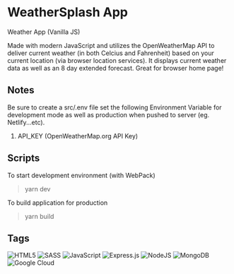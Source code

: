 # WeatherSplash App

Weather App (Vanilla JS)

Made with modern JavaScript and utilizes the OpenWeatherMap API to deliver current weather (in both Celcius and Fahrenheit) based on your current location (via browser location services). It displays current weather data as well as an 8 day extended forecast. Great for browser home page!

## Notes

Be sure to create a src/.env file set the following Environment Variable for development mode as well as production when pushed to server (eg. Netlify...etc).

1. API_KEY (OpenWeatherMap.org API Key)

## Scripts

To start development environment (with WebPack)

> yarn dev

To build application for production

> yarn build

## Tags

![HTML5](https://img.shields.io/badge/html5-%23E34F26.svg?style=for-the-badge&logo=html5&logoColor=white)
![SASS](https://img.shields.io/badge/SASS-hotpink.svg?style=for-the-badge&logo=SASS&logoColor=white)
![JavaScript](https://img.shields.io/badge/javascript-%23323330.svg?style=for-the-badge&logo=javascript&logoColor=%23F7DF1E)
![Express.js](https://img.shields.io/badge/express.js-%23404d59.svg?style=for-the-badge&logo=express&logoColor=%2361DAFB)
![NodeJS](https://img.shields.io/badge/node.js-6DA55F?style=for-the-badge&logo=node.js&logoColor=white)
![MongoDB](https://img.shields.io/badge/MongoDB-%234ea94b.svg?style=for-the-badge&logo=mongodb&logoColor=white)
![Google Cloud](https://img.shields.io/badge/GoogleCloud-%234285F4.svg?style=for-the-badge&logo=google-cloud&logoColor=white)
